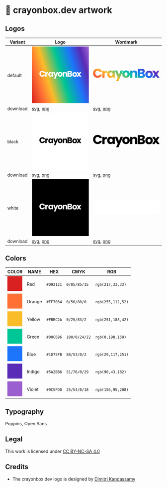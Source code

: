# 🎨 crayonbox.dev artwork

## Logos

|Variant|Logo|Wordmark|
|---|---|---|
|default|![logo-default](./assets/logos/logo-square.svg)|![wordmark-default](./assets/logos/logo-wordmark.svg)|
|download|[svg](./assets/logos/logo-square.svg), [png](./assets/logos/logo-square.png)|[svg](./assets/logos/logo-wordmark.svg), [png](./assets/logos/logo-wordmark.png)|
|black|![logo-black](./assets/logos/logo-square--black.svg)|![wordmark-black](./assets/logos/logo-wordmark--black.svg)|
|download|[svg](./assets/logos/logo-square--black.svg), [png](./assets/logos/logo-square--black.png)|[svg](./assets/logos/logo-wordmark--black.svg), [png](./assets/logos/logo-wordmark--black.png)|
|white|![logo-white](./assets/logos/logo-square--white.svg)|![wordmark-white](./assets/logos/logo-wordmark--white.svg)|
|download|[svg](./assets/logos/logo-square--white.svg), [png](./assets/logos/logo-square--white.png)|[svg](./assets/logos/logo-wordmark--white.svg), [png](./assets/logos/logo-wordmark--white.png)|

## Colors

|COLOR|NAME|HEX|CMYK|RGB|
|---|---|---|---|---|
|![red](./assets/palette/Color-Red.png)|Red|`#D92121`|`0/85/85/15`|`rgb(217,33,33)`|
|![orange](./assets/palette/Color-Orange.png)|Orange|`#FF7034`|`0/56/80/0`|`rgb(255,112,52)`|
|![yellow](./assets/palette/Color-Yellow.png)|Yellow|`#FBBC2A`|`0/25/83/2`|`rgb(251,188,42)`|
|![green](./assets/palette/Color-Green.png)|Green|`#00C696`|`100/0/24/22`|`rgb(0,198,150)`|
|![blue](./assets/palette/Color-Blue.png)|Blue|`#1D75FB`|`88/53/0/2`|`rgb(29,117,251)`|
|![indigo](./assets/palette/Color-Indigo.png)|Indigo|`#5A2BB6`|`51/76/0/29`|`rgb(90,43,182)`|
|![violet](./assets/palette/Color-Violet.png)|Violet|`#9C5FD0`|`25/54/0/18`|`rgb(156,95,208)`|

## Typography

Poppins, Open Sans

## Legal

This work is licensed under [CC BY-NC-SA 4.0](./LICENSE)

## Credits

- The crayonbox.dev logo is designed by [Dimitri Kandassamy](https://github.com/dimitri-kandassamy)

